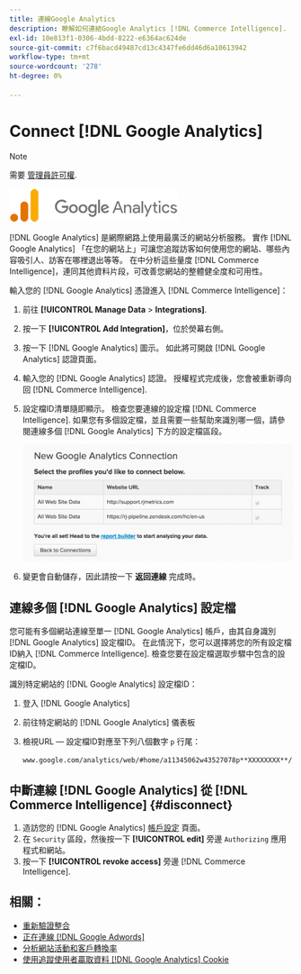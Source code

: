 ```yaml
---
title: 連線Google Analytics
description: 瞭解如何連結Google Analytics [!DNL Commerce Intelligence].
exl-id: 10e813f1-0306-4bdd-8222-e6364ac624de
source-git-commit: c7f6bacd49487cd13c4347fe6dd46d6a10613942
workflow-type: tm+mt
source-wordcount: '278'
ht-degree: 0%

---
```


# Connect [!DNL Google Analytics]

>[!NOTE]
>
>需要 [管理員許可權](../../../administrator/user-management/user-management.md).

![](../../../assets/google-analytics-logo.png)

[!DNL Google Analytics] 是網際網路上使用最廣泛的網站分析服務。 實作 [!DNL Google Analytics] 「在您的網站上」可讓您追蹤訪客如何使用您的網站、哪些內容吸引人、訪客在哪裡退出等等。 在中分析這些量度 [!DNL Commerce Intelligence]，連同其他資料片段，可改善您網站的整體健全度和可用性。

輸入您的 [!DNL Google Analytics] 憑證進入 [!DNL Commerce Intelligence]：

1. 前往 **[!UICONTROL Manage Data** > **Integrations]**.

1. 按一下 **[!UICONTROL Add Integration]**，位於熒幕右側。

1. 按一下 [!DNL Google Analytics] 圖示。 如此將可開啟 [!DNL Google Analytics] 認證頁面。

1. 輸入您的 [!DNL Google Analytics] 認證。 授權程式完成後，您會被重新導向回 [!DNL Commerce Intelligence].

1. 設定檔ID清單隨即顯示。 檢查您要連線的設定檔 [!DNL Commerce Intelligence]. 如果您有多個設定檔，並且需要一些幫助來識別哪一個，請參閱連線多個 [!DNL Google Analytics] 下方的設定檔區段。

   ![](../../../assets/list-profile-id.png)<!--{: width="600px"}-->

1. 變更會自動儲存，因此請按一下 **返回連線** 完成時。

## 連線多個 [!DNL Google Analytics] 設定檔

您可能有多個網站連線至單一 [!DNL Google Analytics] 帳戶，由其自身識別 [!DNL Google Analytics] 設定檔ID。 在此情況下，您可以選擇將您的所有設定檔ID納入 [!DNL Commerce Intelligence]. 檢查您要在設定檔選取步驟中包含的設定檔ID。

識別特定網站的 [!DNL Google Analytics] 設定檔ID：

1. 登入 [!DNL Google Analytics]
1. 前往特定網站的 [!DNL Google Analytics] 儀表板
1. 檢視URL — 設定檔ID對應至下列八個數字 `p` 行尾：

   `www.google.com/analytics/web/#home/a11345062w43527078p**XXXXXXXX**/`

## 中斷連線 [!DNL Google Analytics] 從 [!DNL Commerce Intelligence] {#disconnect}

1. 造訪您的 [!DNL Google Analytics] [帳戶設定](https://accounts.google.com/) 頁面。
1. 在 `Security` 區段，然後按一下 **[!UICONTROL edit]** 旁邊 `Authorizing` 應用程式和網站。
1. 按一下 **[!UICONTROL revoke access]** 旁邊 [!DNL Commerce Intelligence].

## 相關：

* [重新驗證整合](https://experienceleague.adobe.com/docs/commerce-knowledge-base/kb/how-to/mbi-reauthenticating-integrations.html)
* [正在連線 [!DNL Google Adwords]](../integrations/google-adwords.md)
* [分析網站活動和客戶轉換率](../../analysis/web-act-cust-conversion.md)
* [使用追蹤使用者贏取資料 [!DNL Google Analytics] Cookie](../../analysis/google-track-user-acq.md)
